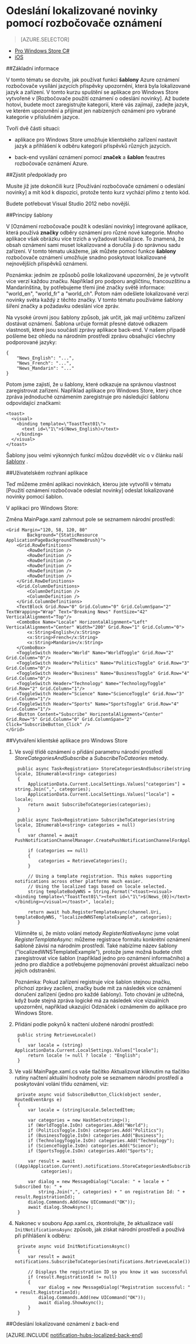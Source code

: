 <properties
    pageTitle="Oznámení o rozbočovače lokalizované kurz nejnovějších příspěvků"
    description="Naučte se používat rozbočovače Azure oznámení o neodeslání oznámení příspěvky lokalizované jazycích."
    services="notification-hubs"
    documentationCenter="windows"
    authors="ysxu"
    manager="erikre"
    editor=""/>

<tags
    ms.service="notification-hubs"
    ms.workload="mobile"
    ms.tgt_pltfrm="mobile-windows"
    ms.devlang="dotnet"
    ms.topic="article"
    ms.date="06/29/2016" 
    ms.author="yuaxu"/>

# <a name="use-notification-hubs-to-send-localized-breaking-news"></a>Odeslání lokalizované novinky pomocí rozbočovače oznámení

> [AZURE.SELECTOR]
- [Pro Windows Store C#](notification-hubs-windows-store-dotnet-xplat-localized-wns-push-notification.md)
- [iOS](notification-hubs-ios-xplat-localized-apns-push-notification.md)

##<a name="overview"></a>Základní informace

V tomto tématu se dozvíte, jak používat funkci **šablony** Azure oznámení rozbočovače vysílání jazycích příspěvky upozornění, která byla lokalizované jazyk a zařízení. V tomto kurzu spuštění se aplikace pro Windows Store vytvořené v [Rozbočovače použití oznámení o odeslání novinky]. Až budete hotovi, budete moct zaregistrujte kategorií, které vás zajímají, zadejte jazyk, ve kterém upozornění a přijímat jen nabízených oznámení pro vybrané kategorie v příslušném jazyce.


Tvoří dvě části situaci:

- aplikace pro Windows Store umožňuje klientského zařízení nastavit jazyk a přihlášení k odběru kategorií příspěvků různých jazycích.

- back-end vysílání oznámení pomocí **značek** a **šablon** feautres rozbočovače oznámení Azure.



##<a name="prerequisites"></a>Zjistit předpoklady pro

Musíte již jste dokončili kurz [Používání rozbočovače oznámení o odeslání novinky] a mít kód k dispozici, protože tento kurz vychází přímo z tento kód.

Budete potřebovat Visual Studio 2012 nebo novější.


##<a name="template-concepts"></a>Principy šablony

V [Oznámení rozbočovače použít k odeslání novinky] integrované aplikace, která používá **značky** odběry oznámení pro různé nové kategorie.
Mnoho aplikace však obrázku více trzích a vyžadovat lokalizace. To znamená, že obsah oznámení sami muset lokalizované a doručila ji do správnou sadu zařízení.
V tomto tématu ukážeme, jak můžete pomocí funkce **šablony** rozbočovače oznámení umožňuje snadno poskytovat lokalizované nejnovějších příspěvků oznámení.

Poznámka: jedním ze způsobů pošle lokalizované upozornění, že je vytvořit více verzí každou značku. Například pro podporu angličtinu, francouzštinu a Mandarínština, by potřebujeme třemi jiné značky světě informace: "world_en", "world_fr" a "world_ch". Potom nám odešlete lokalizované verzi novinky světa každý z těchto značky. V tomto tématu používáme šablony šíření značky a požadavku odeslání více zpráv.

Na vysoké úrovni jsou šablony způsob, jak určit, jak mají určitému zařízení dostávat oznámení. Šablona určuje formát přesné datové odkazem vlastnosti, které jsou součástí zprávy aplikace back-end. V našem případě pošleme bez ohledu na národním prostředí zprávu obsahující všechny podporované jazyky:

    {
        "News_English": "...",
        "News_French": "...",
        "News_Mandarin": "..."
    }

Potom jsme zajistí, že u šablony, které odkazuje na správnou vlastnost zaregistrovat zařízení. Například aplikace pro Windows Store, který chce zpráva jednoduché oznámením zaregistruje pro následující šablonu odpovídající značkami:

    <toast>
      <visual>
        <binding template=\"ToastText01\">
          <text id=\"1\">$(News_English)</text>
        </binding>
      </visual>
    </toast>



Šablony jsou velmi výkonných funkcí můžou dozvědět víc o v článku naší [šablony](notification-hubs-templates-cross-platform-push-messages.md) . 


##<a name="the-app-user-interface"></a>Uživatelském rozhraní aplikace

Teď můžeme změní aplikaci novinkách, kterou jste vytvořili v tématu [Použití oznámení rozbočovače odeslat novinky] odeslat lokalizované novinky pomocí šablon.

V aplikaci pro Windows Store:

Změna MainPage.xaml zahrnout pole se seznamem národní prostředí:

    <Grid Margin="120, 58, 120, 80"  
            Background="{StaticResource ApplicationPageBackgroundThemeBrush}">
        <Grid.RowDefinitions>
            <RowDefinition />
            <RowDefinition />
            <RowDefinition />
            <RowDefinition />
            <RowDefinition />
            <RowDefinition />
        </Grid.RowDefinitions>
        <Grid.ColumnDefinitions>
            <ColumnDefinition />
            <ColumnDefinition />
        </Grid.ColumnDefinitions>
        <TextBlock Grid.Row="0" Grid.Column="0" Grid.ColumnSpan="2"  TextWrapping="Wrap" Text="Breaking News" FontSize="42" VerticalAlignment="Top"/>
        <ComboBox Name="Locale" HorizontalAlignment="Left" VerticalAlignment="Center" Width="200" Grid.Row="1" Grid.Column="0">
            <x:String>English</x:String>
            <x:String>French</x:String>
            <x:String>Mandarin</x:String>
        </ComboBox>
        <ToggleSwitch Header="World" Name="WorldToggle" Grid.Row="2" Grid.Column="0"/>
        <ToggleSwitch Header="Politics" Name="PoliticsToggle" Grid.Row="3" Grid.Column="0"/>
        <ToggleSwitch Header="Business" Name="BusinessToggle" Grid.Row="4" Grid.Column="0"/>
        <ToggleSwitch Header="Technology" Name="TechnologyToggle" Grid.Row="2" Grid.Column="1"/>
        <ToggleSwitch Header="Science" Name="ScienceToggle" Grid.Row="3" Grid.Column="1"/>
        <ToggleSwitch Header="Sports" Name="SportsToggle" Grid.Row="4" Grid.Column="1"/>
        <Button Content="Subscribe" HorizontalAlignment="Center" Grid.Row="5" Grid.Column="0" Grid.ColumnSpan="2" Click="SubscribeButton_Click" />
    </Grid>

##<a name="building-the-windows-store-client-app"></a>Vytváření klientské aplikace pro Windows Store

1. Ve svojí třídě oznámení o přidání parametru národní prostředí *StoreCategoriesAndSubscribe* a *SubscribeToCateories* metody.

        public async Task<Registration> StoreCategoriesAndSubscribe(string locale, IEnumerable<string> categories)
        {
            ApplicationData.Current.LocalSettings.Values["categories"] = string.Join(",", categories);
            ApplicationData.Current.LocalSettings.Values["locale"] = locale;
            return await SubscribeToCategories(categories);
        }

        public async Task<Registration> SubscribeToCategories(string locale, IEnumerable<string> categories = null)
        {
            var channel = await PushNotificationChannelManager.CreatePushNotificationChannelForApplicationAsync();

            if (categories == null)
            {
                categories = RetrieveCategories();
            }

            // Using a template registration. This makes supporting notifications across other platforms much easier.
            // Using the localized tags based on locale selected.
            string templateBodyWNS = String.Format("<toast><visual><binding template=\"ToastText01\"><text id=\"1\">$(News_{0})</text></binding></visual></toast>", locale);

            return await hub.RegisterTemplateAsync(channel.Uri, templateBodyWNS, "localizedWNSTemplateExample", categories);
        }

    Všimněte si, že místo volání metody *RegisterNativeAsync* jsme volat *RegisterTemplateAsync*: můžeme registrace formátu konkrétní oznámení šabloně závisí na národním prostředí. Také nabízíme název šablony ("localizedWNSTemplateExample"), protože jsme možná budete chtít zaregistrovat více šablon (například jedno pro oznámení informačního) a jedno pro dlaždice a potřebujeme pojmenování provést aktualizaci nebo jejich odstranění.

    Poznámka: Pokud zařízení registruje více šablon stejnou značku, příchozí zprávy zacílení, značky bude mít za následek více oznámení doručení zařízení (jedno pro každé šablony). Toto chování je užitečná, když bude stejná zpráva logické má za následek více vizuálních upozornění, například ukazující Odznáček i oznámením do aplikace pro Windows Store.

2. Přidání podle pokynů k načtení uložené národní prostředí:

        public string RetrieveLocale()
        {
            var locale = (string) ApplicationData.Current.LocalSettings.Values["locale"];
            return locale != null ? locale : "English";
        }

3. Ve vaší MainPage.xaml.cs vaše tlačítko Aktualizovat kliknutím na tlačítko rutiny načtení aktuální hodnoty pole se seznamem národní prostředí a poskytování volání třídu oznámení, viz:

        private async void SubscribeButton_Click(object sender, RoutedEventArgs e)
        {
            var locale = (string)Locale.SelectedItem;

            var categories = new HashSet<string>();
            if (WorldToggle.IsOn) categories.Add("World");
            if (PoliticsToggle.IsOn) categories.Add("Politics");
            if (BusinessToggle.IsOn) categories.Add("Business");
            if (TechnologyToggle.IsOn) categories.Add("Technology");
            if (ScienceToggle.IsOn) categories.Add("Science");
            if (SportsToggle.IsOn) categories.Add("Sports");

            var result = await ((App)Application.Current).notifications.StoreCategoriesAndSubscribe(locale,
                 categories);

            var dialog = new MessageDialog("Locale: " + locale + " Subscribed to: " + 
                string.Join(",", categories) + " on registration Id: " + result.RegistrationId);
            dialog.Commands.Add(new UICommand("OK"));
            await dialog.ShowAsync();
        }


4. Nakonec v souboru App.xaml.cs, zkontrolujte, že aktualizace vaší `InitNotificationsAsync` způsob, jak získat národní prostředí a používá při přihlášení k odběru:

        private async void InitNotificationsAsync()
        {
            var result = await notifications.SubscribeToCategories(notifications.RetrieveLocale());

            // Displays the registration ID so you know it was successful
            if (result.RegistrationId != null)
            {
                var dialog = new MessageDialog("Registration successful: " + result.RegistrationId);
                dialog.Commands.Add(new UICommand("OK"));
                await dialog.ShowAsync();
            }
        }


##<a name="send-localized-notifications-from-your-back-end"></a>Odeslání lokalizované oznámení z back-end

[AZURE.INCLUDE [notification-hubs-localized-back-end](../../includes/notification-hubs-localized-back-end.md)]






<!-- Anchors. -->
[Template concepts]: #concepts
[The app user interface]: #ui
[Building the Windows Store client app]: #building-client
[Send notifications from your back-end]: #send
[Next Steps]:#next-steps

<!-- Images. -->

<!-- URLs. -->
[Mobile Service]: /develop/mobile/tutorials/get-started
[Notify users with Notification Hubs: ASP.NET]: /manage/services/notification-hubs/notify-users-aspnet
[Notify users with Notification Hubs: Mobile Services]: /manage/services/notification-hubs/notify-users
[Odeslání novinky pomocí rozbočovače oznámení]: /manage/services/notification-hubs/breaking-news-dotnet

[Submit an app page]: http://go.microsoft.com/fwlink/p/?LinkID=266582
[My Applications]: http://go.microsoft.com/fwlink/p/?LinkId=262039
[Live SDK for Windows]: http://go.microsoft.com/fwlink/p/?LinkId=262253
[Get started with Mobile Services]: /develop/mobile/tutorials/get-started/#create-new-service
[Get started with data]: /develop/mobile/tutorials/get-started-with-data-dotnet
[Get started with authentication]: /develop/mobile/tutorials/get-started-with-users-dotnet
[Get started with push notifications]: /develop/mobile/tutorials/get-started-with-push-dotnet
[Push notifications to app users]: /develop/mobile/tutorials/push-notifications-to-app-users-dotnet
[Authorize users with scripts]: /develop/mobile/tutorials/authorize-users-in-scripts-dotnet
[JavaScript and HTML]: /develop/mobile/tutorials/get-started-with-push-js

[wns object]: http://go.microsoft.com/fwlink/p/?LinkId=260591
[Notification Hubs Guidance]: http://msdn.microsoft.com/library/jj927170.aspx
[Notification Hubs How-To for iOS]: http://msdn.microsoft.com/library/jj927168.aspx
[Notification Hubs How-To for Windows Store]: http://msdn.microsoft.com/library/jj927172.aspx
